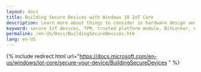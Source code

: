 ```yaml
---
layout: docs
title: Building Secure Devices with Windows 10 IoT Core
description: Learn more about things to consider in hardware design and setup to build secure IoT devices
keyword: secure IoT devices, TPM, trusted platform module, BitLocker, encryption, secure boot 
permalink: /en-US/Docs/BuildingSecureDevices.htm
lang: en-US
---
```

{% include redirect.html url="https://docs.microsoft.com/en-us/windows/iot-core/secure-your-device/BuildingSecureDevices " %}
